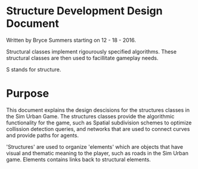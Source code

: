 # Structure Development Design Document

Written by Bryce Summers starting on 12 - 18 - 2016.


Structural classes implement rigourously specified algorithms. These structural classes are then used to facillitate gameplay needs.


S stands for structure.

# Purpose
This document explains the design descisions for the structures classes in the Sim Urban Game. The structures classes provide the algorithmic functionality for the game, such as Spatial subdivision schemes to optimize collission detection queries,
and networks that are used to connect curves and provide paths for agents.

'Structures' are used to organize 'elements' which are objects that have visual and thematic meaning to the player, such as roads in the Sim Urban game.
Elements contains links back to structural elements.